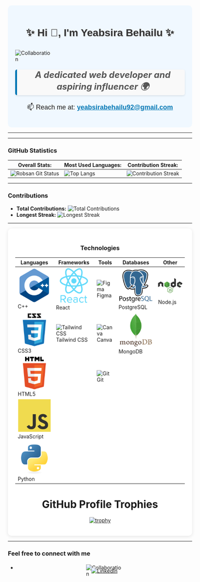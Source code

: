 <div style="background-color: #f0f8ff; padding: 20px; border-radius: 10px;">
    <h1 align="center" style="color: #333; font-family: 'Arial', sans-serif; text-shadow: 1px 1px 2px #ccc;">✨ Hi 👋, I'm Yeabsira Behailu ✨</h1>
    <img src="https://i.gifer.com/Ud0S.gif" alt="Collaboration" style="max-width: 100px; margin-top: 10px;" />
    <blockquote style="text-align: center; font-size: 24px; font-weight: bold; color: #555; border-left: 5px solid #0077B5; padding-left: 10px; margin: 20px 0; font-style: italic; background-color: #f9f9f9; border-radius: 5px; box-shadow: 0 2px 5px rgba(0, 0, 0, 0.1);">
        A dedicated web developer and aspiring influencer 🌍
    </blockquote>
    <p align="center" style="font-size: 18px; font-family: 'Arial', sans-serif;">📫 Reach me at: <a href="mailto:yeabsirabehailu92@gmail.com" style="color: #0077B5; text-decoration: underline; font-weight: bold;">yeabsirabehailu92@gmail.com</a></p>

</div>



---
---

### GitHub Statistics

| **Overall Stats:** | **Most Used Languages:** | **Contribution Streak:** |
|--------------------|--------------------------|---------------------------|
| ![Robsan Git Status](https://github-readme-stats.vercel.app/api?username=Yabe12&show_icons=true&theme=default&hide_title=true&count_private=true) | ![Top Langs](https://github-readme-stats.vercel.app/api/top-langs/?username=Yabe12&show_icons=true&theme=default&hide_title=true) | ![Contribution Streak](https://github-readme-streak-stats.herokuapp.com/?user=Yabe12&theme=default) |

---

### Contributions
- **Total Contributions:** ![Total Contributions](https://img.shields.io/badge/Contributions-X%20Total-brightgreen?style=flat&logo=github&logoColor=white)
- **Longest Streak:** ![Longest Streak](https://img.shields.io/badge/Longest%20Streak-Y%20Days-blue?style=flat&logo=github&logoColor=white)

---
<div align="center" style="background-color: white; padding: 20px; border-radius: 10px; box-shadow: 0 2px 10px rgba(0, 0, 0, 0.1);">
    
### Technologies

| **Languages**                                      | **Frameworks**                                     | **Tools**                                    | **Databases**                                  | **Other**                                   |
|----------------------------------------------------|----------------------------------------------------|----------------------------------------------|------------------------------------------------|---------------------------------------------|
| ![C++](https://raw.githubusercontent.com/devicons/devicon/master/icons/cplusplus/cplusplus-original.svg) C++ | ![React](https://raw.githubusercontent.com/devicons/devicon/master/icons/react/react-original-wordmark.svg) React | ![Figma](https://www.vectorlogo.zone/logos/figma/figma-icon.svg) Figma | ![PostgreSQL](https://raw.githubusercontent.com/devicons/devicon/master/icons/postgresql/postgresql-original-wordmark.svg) PostgreSQL | ![Node.js](https://raw.githubusercontent.com/devicons/devicon/master/icons/nodejs/nodejs-original-wordmark.svg) Node.js |
| ![CSS3](https://raw.githubusercontent.com/devicons/devicon/master/icons/css3/css3-original-wordmark.svg) CSS3 | ![Tailwind CSS](https://www.vectorlogo.zone/logos/tailwindcss/tailwindcss-icon.svg) Tailwind CSS | ![Canva](https://www.vectorlogo.zone/logos/canva/canva-icon.svg) Canva | ![MongoDB](https://raw.githubusercontent.com/devicons/devicon/master/icons/mongodb/mongodb-original-wordmark.svg) MongoDB |                                             |
| ![HTML5](https://raw.githubusercontent.com/devicons/devicon/master/icons/html5/html5-original-wordmark.svg) HTML5 |                                                    | ![Git](https://www.vectorlogo.zone/logos/git-scm/git-scm-icon.svg) Git |                                                |                                             |
| ![JavaScript](https://raw.githubusercontent.com/devicons/devicon/master/icons/javascript/javascript-original.svg) JavaScript |                                                    |                                              |                                                |                                             |
| ![Python](https://raw.githubusercontent.com/devicons/devicon/master/icons/python/python-original.svg) Python |                                                    |                                              |                                                |                                             |

# GitHub Profile Trophies

[![trophy](https://github-profile-trophy.vercel.app/?username=Yabe12&theme=white&column=3&margin-w=15&margin-h=15)](https://github.com/ryo-ma/github-profile-trophy)

</div>



---



### Feel free to connect with me
- 
    <div style="position: relative; display: flex; justify-content: center; align-items: center; margin-top: 20px;">
        <img src="https://media1.giphy.com/media/U57K09qEYWKK20jmaK/giphy.gif?cid=6c09b952dn26bcj7mf0q3dxf6xqitr1g2w54and2n5agv8g1&ep=v1_internal_gif_by_id&rid=giphy.gif&ct=s" alt="Collaboration" style="max-width: 100px;" />
        <a href="https://www.linkedin.com/in/Yabe12" target="_blank" rel="noreferrer" style="position: absolute; top: 50%; left: 50%; transform: translate(-50%, -50%);">
            <img src="https://img.shields.io/badge/LinkedIn-0077B5?style=flat&logo=linkedin&logoColor=white" alt="LinkedIn" />
        </a>
    </div>
</div>
